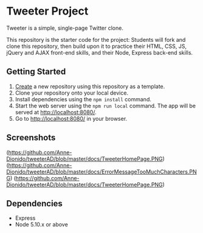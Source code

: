 # Tweeter Project

Tweeter is a simple, single-page Twitter clone.

This repository is the starter code for the project: Students will fork and clone this repository, then build upon it to practice their HTML, CSS, JS, jQuery and AJAX front-end skills, and their Node, Express back-end skills.

## Getting Started

1. [Create](https://docs.github.com/en/repositories/creating-and-managing-repositories/creating-a-repository-from-a-template) a new repository using this repository as a template.
2. Clone your repository onto your local device.
3. Install dependencies using the `npm install` command.
3. Start the web server using the `npm run local` command. The app will be served at <http://localhost:8080/>.
4. Go to <http://localhost:8080/> in your browser.

## Screenshots

(https://github.com/Anne-Dionido/tweeterAD/blob/master/docs/TweeterHomePage.PNG)
(https://github.com/Anne-Dionido/tweeterAD/blob/master/docs/ErrorMessageTooMuchCharacters.PNG)
(https://github.com/Anne-Dionido/tweeterAD/blob/master/docs/TweeterHomePage.PNG)


## Dependencies

- Express
- Node 5.10.x or above

